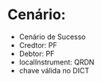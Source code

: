# Cenário: 
- Cenário de Sucesso
 - Credtor: PF
 - Debtor: PF
 - localInstrument: QRDN
 - chave válida no DICT